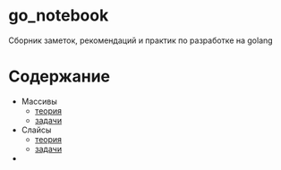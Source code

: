 # go_notebook

Сборник заметок, рекомендаций и практик по разработке на golang 

# Содержание

- Массивы
  - [теория](note/mass.md)
  - [задачи](tasks/mass.md) 
- Слайсы
  - [теория](note/slice.md) 
  - [задачи](tasks/slice.md) 
- 
